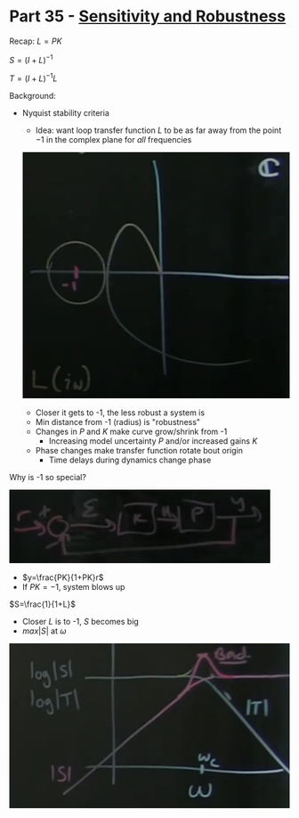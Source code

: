 # Part 35 - [Sensitivity and Robustness](https://www.youtube.com/watch?v=7lzH-HnUFZg&list=PLMrJAkhIeNNR20Mz-VpzgfQs5zrYi085m&index=35)

Recap:
$L=PK$

$S=\left(I+L\right)^{-1}$

$T=\left(I+L\right)^{-1}L$

Background:
- Nyquist stability criteria
  - Idea: want loop transfer function $L$ to be as far away from the point $-1$ in the complex plane for _all_ frequencies

  ![](images/2021-08-30-20-00-49.png)

    - Closer it gets to -1, the less robust a system is
    - Min distance from -1 (radius) is "robustness"
  - Changes in $P$ and $K$ make curve grow/shrink from -1
    - Increasing model uncertainty $P$ and/or increased gains $K$
  - Phase changes make transfer function rotate bout origin
    - Time delays during dynamics change phase

Why is -1 so special?

  ![](images/2021-08-30-20-01-43.png)
  - $y=\frac{PK}{1+PK}r$
  - If $PK=-1$, system blows up

$S=\frac{1}{1+L}$
- Closer $L$ is to -1, $S$ becomes big
- $max\left|S\right|$ at $\omega$

![](images/2021-08-30-20-09-06.png)
